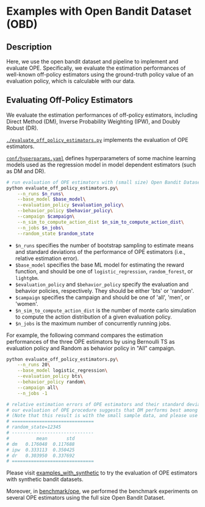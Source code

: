 # Examples with Open Bandit Dataset (OBD)

## Description

Here, we use the open bandit dataset and pipeline to implement and evaluate OPE.
Specifically, we evaluate the estimation performances of well-known off-policy estimators using the ground-truth policy value of an evaluation policy, which is calculable with our data.

## Evaluating Off-Policy Estimators

We evaluate the estimation performances of off-policy estimators, including Direct Method (DM), Inverse Probability Weighting (IPW), and Doubly Robust (DR).

[`./evaluate_off_policy_estimators.py`](./evaluate_off_policy_estimators.py) implements the evaluation of OPE estimators.

[`conf/hyperparams.yaml`](./conf/hyperparams.yaml) defines hyperparameters of some machine learning models used as the regression model in model dependent estimators (such as DM and DR).

```bash
# run evaluation of OPE estimators with (small size) Open Bandit Dataset
python evaluate_off_policy_estimators.py\
    --n_runs $n_runs\
    --base_model $base_model\
    --evaluation_policy $evaluation_policy\
    --behavior_policy $behavior_policy\
    --campaign $campaign\
    --n_sim_to_compute_action_dist $n_sim_to_compute_action_dist\
    --n_jobs $n_jobs\
    --random_state $random_state
```
- `$n_runs` specifies the number of bootstrap sampling to estimate means and standard deviations of the performance of OPE estimators (i.e., relative estimation error).
- `$base_model` specifies the base ML model for estimating the reward function, and should be one of `logistic_regression`, `random_forest`, or `lightgbm`.
- `$evaluation_policy` and `$behavior_policy` specify the evaluation and behavior policies, respectively.
They should be either 'bts' or 'random'.
- `$campaign` specifies the campaign and should be one of 'all', 'men', or 'women'.
- `$n_sim_to_compute_action_dist` is the number of monte carlo simulation to compute the action distribution of a given evaluation policy.
- `$n_jobs` is the maximum number of concurrently running jobs.

For example, the following command compares the estimation performances of the three OPE estimators by using Bernoulli TS as evaluation policy and Random as behavior policy in "All" campaign.

```bash
python evaluate_off_policy_estimators.py\
    --n_runs 20\
    --base_model logistic_regression\
    --evaluation_policy bts\
    --behavior_policy random\
    --campaign all\
    --n_jobs -1

# relative estimation errors of OPE estimators and their standard deviations.
# our evaluation of OPE procedure suggests that DM performs best among the three OPE estimators, because it has low variance property.
# (Note that this result is with the small sample data, and please use the full size data for a more reasonable experiment)
# ==============================
# random_state=12345
# ------------------------------
#          mean       std
# dm   0.176048  0.117688
# ipw  0.333113  0.350425
# dr   0.303950  0.337692
# ==============================
```

Please visit [examples_with_synthetic](https://github.com/st-tech/zr-obp/tree/master/examples/examples_with_synthetic) to try the evaluation of OPE estimators with synthetic bandit datasets.

Moreover, in [benchmark/ope](https://github.com/st-tech/zr-obp/tree/master/benchmark/ope), we performed the benchmark experiments on several OPE estimators using the full size Open Bandit Dataset.
